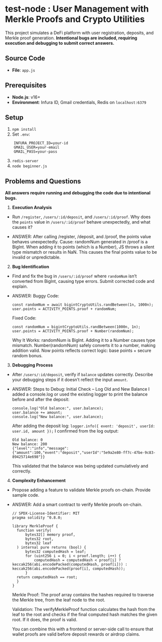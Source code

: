 # test-node : User Management with Merkle Proofs and Crypto Utilities

This project simulates a DeFi platform with user registration, deposits, and Merkle proof generation.
**Intentional bugs are included, requiring execution and debugging to submit correct answers.**

## Source Code

- **File**: `app.js`

## Prerequisites

- **Node.js**: v16+
- **Environment**: Infura ID, Gmail credentials, Redis on `localhost:6379`

## Setup

1. `npm install`
2. Set `.env`:

```
	INFURA_PROJECT_ID=your-id
	GMAIL_USER=your-email
	GMAIL_PASS=your-pass
```

3. `redis-server`
4. `node beginner.js`

## Problems and Questions

**All answers require running and debugging the code due to intentional bugs.**

1. **Execution Analysis**

- Run `/register`, `/users/:id/deposit`, and `/users/:id/proof`. Why does the `points` value in `/users/:id/proof` behave unexpectedly, and what causes it?

- ANSWER: After calling /register, /deposit, and /proof, the points value behaves unexpectedly.
  Cause: randomNum generated in /proof is a BigInt. When adding it to points (which is a Number), JS throws a silent type mismatch or results in NaN.
  This causes the final points value to be invalid or unpredictable.

2. **Bug Identification**

- Find and fix the bug in `/users/:id/proof` where `randomNum` isn’t converted from BigInt, causing type errors. Submit corrected code and explain.

- ANSWER:
  Buggy Code:

  ```
  const randomNum = await bigintCryptoUtils.randBetween(1n, 1000n);
  user.points = ACTIVITY_POINTS.proof + randomNum;
  ```

  Fixed Code:

  ```
  const randomNum = bigintCryptoUtils.randBetween(1000n, 1n);
  user.points = ACTIVITY_POINTS.proof + Number(randomNum);
  ```

  Why It Works:
  randomNum is BigInt. Adding it to a Number causes type mismatch.
  Number(randomNum) safely converts it to a number, making addition valid.
  Now points reflects correct logic: base points + secure random bonus.

3. **Debugging Process**

- After `/users/:id/deposit`, verify if `balance` updates correctly. Describe your debugging steps if it doesn’t reflect the input `amount`.

- ANSWER:
  Steps to Debug:
  Initial Check – Log Old and New Balance
  I added a console.log or used the existing logger to print the balance before and after the deposit:

  ```
  console.log("Old balance:", user.balance);
  user.balance += amount;
  console.log("New balance:", user.balance);
  ```

  After adding the deposit log:
  `logger.info({ event: 'deposit', userId: user.id, amount });`
  I confirmed from the log output:

  ```
  Old balance: 0
  New balance: 200
  {"level":"info","message":{"amount":100,"event":"deposit","userId":"5e9a2e80-ff7c-47be-9c83-89425714e698"}}
  ```

  This validated that the balance was being updated cumulatively and correctly.

4. **Complexity Enhancement**

- Propose adding a feature to validate Merkle proofs on-chain. Provide sample code.

- ANSWER:
  Add a smart contract to verify Merkle proofs on-chain.

  ```
  // SPDX-License-Identifier: MIT
  pragma solidity ^0.8.0;

  library MerkleProof {
  	function verify(
  		bytes32[] memory proof,
  		bytes32 root,
  		bytes32 leaf
  	) internal pure returns (bool) {
  		bytes32 computedHash = leaf;
  		for (uint256 i = 0; i < proof.length; i++) {
  			computedHash = computedHash < proof[i] ? keccak256(abi.encodePacked(computedHash, proof[i])) : keccak256(abi.encodePacked(proof[i], computedHash));
  		}
  	return computedHash == root;
  	}
  }

  ```

  Merkle Proof: The proof array contains the hashes required to traverse the Merkle tree, from the leaf node to the root.

  Validation: The verifyMerkleProof function calculates the hash from the leaf to the root and checks if the final computed hash matches the given root. If it does, the proof is valid.

  You can combine this with a frontend or server-side call to ensure that wallet proofs are valid before deposit rewards or airdrop claims.
